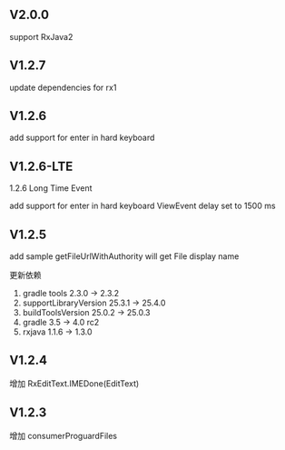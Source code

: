 ## V2.0.0
support RxJava2

## V1.2.7
update dependencies for rx1

## V1.2.6
add support for enter in hard keyboard

## V1.2.6-LTE
1.2.6 Long Time Event

add support for enter in hard keyboard
ViewEvent delay set to 1500 ms

## V1.2.5

add sample
getFileUrlWithAuthority will get File display name

更新依赖 
1. gradle tools 2.3.0 -> 2.3.2
1. supportLibraryVersion 25.3.1 -> 25.4.0
1. buildToolsVersion 25.0.2 -> 25.0.3
1. gradle 3.5 -> 4.0 rc2
1. rxjava 1.1.6 -> 1.3.0

## V1.2.4

增加 RxEditText.IMEDone(EditText)

## V1.2.3

增加 consumerProguardFiles